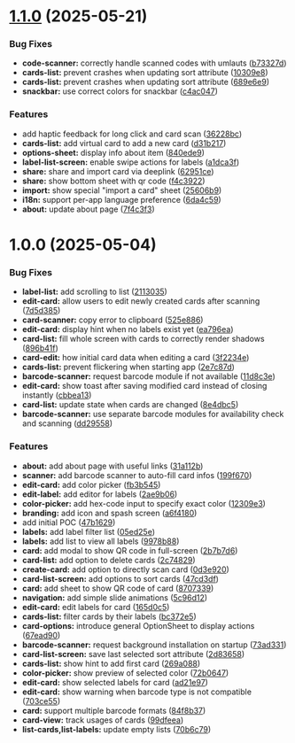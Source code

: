 # [1.1.0](https://github.com/pawcoding/card-store/compare/v1.0.0...v1.1.0) (2025-05-21)


### Bug Fixes

* **code-scanner:** correctly handle scanned codes with umlauts ([b73327d](https://github.com/pawcoding/card-store/commit/b73327d0e4c5956c861dec46b7617aaada945fa1))
* **cards-list:** prevent crashes when updating sort attribute ([10309e8](https://github.com/pawcoding/card-store/commit/10309e8a82151b834db5a1618b86b6e06b322404))
* **cards-list:** prevent crashes when updating sort attribute ([689e6e9](https://github.com/pawcoding/card-store/commit/689e6e98f529f3f758fd1d703ca9b58fba7995e6))
* **snackbar:** use correct colors for snackbar ([c4ac047](https://github.com/pawcoding/card-store/commit/c4ac0471ca90ad356214bd9fe1f2d8d291e27d3e))


### Features

* add haptic feedback for long click and card scan ([36228bc](https://github.com/pawcoding/card-store/commit/36228bc55e54577fe49bd6aac6f5b210d0de2664))
* **cards-list:** add virtual card to add a new card ([d31b217](https://github.com/pawcoding/card-store/commit/d31b217b668f40e89c5aaa45c23de76be0f0cdc4))
* **options-sheet:** display info about item ([840ede9](https://github.com/pawcoding/card-store/commit/840ede94a7a62325acb9e83a2099a5b9ce19844e))
* **label-list-screen:** enable swipe actions for labels ([a1dca3f](https://github.com/pawcoding/card-store/commit/a1dca3fef08024bddf9b3bd85d0dfaa2293f7c3f))
* **share:** share and import card via deeplink ([62951ce](https://github.com/pawcoding/card-store/commit/62951cee0acae16c0ff4d6a6ca382712e1b5811a))
* **share:** show bottom sheet with qr code ([f4c3922](https://github.com/pawcoding/card-store/commit/f4c39220affd248bac21840a512582d64bfbd1e3))
* **import:** show special "import a card" sheet ([25606b9](https://github.com/pawcoding/card-store/commit/25606b93c4c2c0ae20200888979aa91ef86ff603))
* **i18n:** support per-app language preference ([6da4c59](https://github.com/pawcoding/card-store/commit/6da4c5925de3ff03aad7cd1026c98f78b3a77629))
* **about:** update about page ([7f4c3f3](https://github.com/pawcoding/card-store/commit/7f4c3f34597ab9b3ef6e5ee7c6fd840dbe96a585))

# 1.0.0 (2025-05-04)


### Bug Fixes

* **label-list:** add scrolling to list ([2113035](https://github.com/pawcoding/card-store/commit/2113035c7f26ea1ae8e83d865badb43071e6a97e))
* **edit-card:** allow users to edit newly created cards after scanning ([7d5d385](https://github.com/pawcoding/card-store/commit/7d5d385bf06011d58e2b6493f43e5ea38df5df96))
* **card-scanner:** copy error to clipboard ([525e886](https://github.com/pawcoding/card-store/commit/525e8861db60a0ee56d0f98039b916ea6957a867))
* **edit-card:** display hint when no labels exist yet ([ea796ea](https://github.com/pawcoding/card-store/commit/ea796ea003fd71e49d28777615731a423f82d4dd))
* **card-list:** fill whole screen with cards to correctly render shadows ([896b41f](https://github.com/pawcoding/card-store/commit/896b41fad4f941e76ac43b7479f8b4b762afa558))
* **card-edit:** how initial card data when editing a card ([3f2234e](https://github.com/pawcoding/card-store/commit/3f2234e2caf7fa8e9454c29ca45b0ede3be28043))
* **cards-list:** prevent flickering when starting app ([2e7c87d](https://github.com/pawcoding/card-store/commit/2e7c87d360c0c1a4b5b12b29736559905bc44745))
* **barcode-scanner:** request barcode module if not available ([11d8c3e](https://github.com/pawcoding/card-store/commit/11d8c3e00452d4c66905f6372105e021f00d5f42))
* **edit-card:** show toast after saving modified card instead of closing instantly ([cbbea13](https://github.com/pawcoding/card-store/commit/cbbea135cd07c512de75bad834c91f85d99fce67))
* **card-list:** update state when cards are changed ([8e4dbc5](https://github.com/pawcoding/card-store/commit/8e4dbc51b672d61db96ea37ac7e829dd585138d1))
* **barcode-scanner:** use separate barcode modules for availability check and scanning ([dd29558](https://github.com/pawcoding/card-store/commit/dd29558137a6ada70b78701b0ee83ce165223563))


### Features

* **about:** add about page with useful links ([31a112b](https://github.com/pawcoding/card-store/commit/31a112bbd90c60e7c29a76483cc17ebf89bee10a))
* **scanner:** add barcode scanner to auto-fill card infos ([199f670](https://github.com/pawcoding/card-store/commit/199f6708bb1f2a17ae7f126fe01ded4c803d7ecf))
* **edit-card:** add color picker ([fb3b545](https://github.com/pawcoding/card-store/commit/fb3b545683ec13e4610478d9734c72202fa60cad))
* **edit-label:** add editor for labels ([2ae9b06](https://github.com/pawcoding/card-store/commit/2ae9b06c9031e5600f36ba82f4b78c9d72c5ca61))
* **color-picker:** add hex-code input to specify exact color ([12309e3](https://github.com/pawcoding/card-store/commit/12309e37d4be3d63caa691e4d4e68c9367e598a7))
* **branding:** add icon and spash screen ([a6f4180](https://github.com/pawcoding/card-store/commit/a6f418080f183da24301f8742e78e39288b880cf))
* add initial POC ([47b1629](https://github.com/pawcoding/card-store/commit/47b16297880fcbf8b9e1144c3905c0750de4df01))
* **labels:** add label filter list ([05ed25e](https://github.com/pawcoding/card-store/commit/05ed25e116707b0a83c4012412ffbfcdfe245f02))
* **labels:** add list to view all labels ([9978b88](https://github.com/pawcoding/card-store/commit/9978b8813932d0214452ead03a8b5a0bbbe992ee))
* **card:** add modal to show QR code in full-screen ([2b7b7d6](https://github.com/pawcoding/card-store/commit/2b7b7d680aed424714423d2e64b76b4673bf9f4b))
* **card-list:** add option to delete cards ([2c74829](https://github.com/pawcoding/card-store/commit/2c74829de6340810dce09e8e501b21f41841c2b4))
* **create-card:** add option to directly scan card ([0d3e920](https://github.com/pawcoding/card-store/commit/0d3e9203e874f421b81bd2759f5a7d1fc1dffa08))
* **card-list-screen:** add options to sort cards ([47cd3df](https://github.com/pawcoding/card-store/commit/47cd3df2f0b54e9d76a59d867502cca0a933c242))
* **card:** add sheet to show QR code of card ([8707339](https://github.com/pawcoding/card-store/commit/87073396fdb1dae968e08b62e1abec250eb43767))
* **navigation:** add simple slide animations ([5c96d12](https://github.com/pawcoding/card-store/commit/5c96d12f86470ccc5c30cc98e6de7e2e1452b7aa))
* **edit-card:** edit labels for card ([165d0c5](https://github.com/pawcoding/card-store/commit/165d0c5045fd9656cb00685646328620a96202aa))
* **cards-list:** filter cards by their labels ([bc372e5](https://github.com/pawcoding/card-store/commit/bc372e5fec01ab68ce04e2cc6d0f86843a4c1155))
* **card-options:** introduce general OptionSheet to display actions ([67ead90](https://github.com/pawcoding/card-store/commit/67ead900fcf78d121282fbd0ffedbd6238077dd9))
* **barcode-scanner:** request background installation on startup ([73ad331](https://github.com/pawcoding/card-store/commit/73ad3316ca6235f6b0d0fb2ad29ebb81d34f9bef))
* **card-list-screen:** save last selected sort attribute ([2d83658](https://github.com/pawcoding/card-store/commit/2d836583856f4b1d24e8c555fc2c8661f4ee5062))
* **cards-list:** show hint to add first card ([269a088](https://github.com/pawcoding/card-store/commit/269a0889fe392dc7cf1a4a1d9a5fdf3587c52cb8))
* **color-picker:** show preview of selected color ([72b0647](https://github.com/pawcoding/card-store/commit/72b064741e264ccf83c3639840b57fb26503ff0f))
* **edit-card:** show selected labels for card ([ad21e97](https://github.com/pawcoding/card-store/commit/ad21e9709ef7f0075513acd3af22c35a045c25a5))
* **edit-card:** show warning when barcode type is not compatible ([703ce55](https://github.com/pawcoding/card-store/commit/703ce5526aae6f43088ecfbc90c8d83399a63ac9))
* **card:** support multiple barcode formats ([84f8b37](https://github.com/pawcoding/card-store/commit/84f8b378524a140d108b053a7b40d5e0a214eccc))
* **card-view:** track usages of cards ([99dfeea](https://github.com/pawcoding/card-store/commit/99dfeea1afd7b1a3cbc8108b578c419bb98b1901))
* **list-cards,list-labels:** update empty lists ([70b6c79](https://github.com/pawcoding/card-store/commit/70b6c797d7eefaffcc9f69e3729db20f28fb2ac0))
